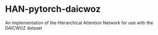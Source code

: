 # HAN-pytorch-daicwoz
An implementation of the Hierarchical Attention Network for use with the DAICWOZ dataset

